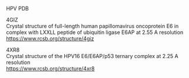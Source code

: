 HPV PDB

4GIZ  
Crystal structure of full-length human papillomavirus oncoprotein E6 in complex with LXXLL peptide of ubiquitin ligase E6AP at 2.55 A resolution  
https://www.rcsb.org/structure/4giz  

4XR8  
Crystal structure of the HPV16 E6/E6AP/p53 ternary complex at 2.25 A resolution  
https://www.rcsb.org/structure/4xr8  

